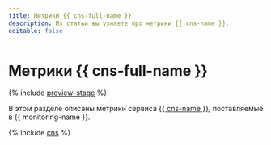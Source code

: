 ```yaml
---
title: Метрики {{ cns-full-name }}
description: Из статьи вы узнаете про метрики {{ cns-name }}.
editable: false
---
```


# Метрики {{ cns-full-name }}

{% include [preview-stage](../../_includes/notifications/preview-stage.md) %}

В этом разделе описаны метрики сервиса [{{ cns-name }}](../../cns/), поставляемые в {{ monitoring-name }}.

{% include [cns](../../_includes/monitoring/metrics-ref/cns.md) %}